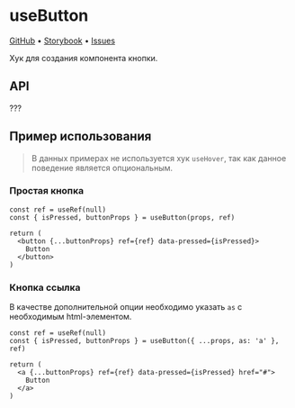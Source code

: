 # useButton

[GitHub](#) • [Storybook](#) • [Issues](#)

Хук для создания компонента кнопки.

## API

???

## Пример использования

> В данных примерах не используется хук `useHover`, так как данное поведение является опциональным.

### Простая кнопка

```tsx
const ref = useRef(null)
const { isPressed, buttonProps } = useButton(props, ref)

return (
  <button {...buttonProps} ref={ref} data-pressed={isPressed}>
    Button
  </button>
)
```

### Кнопка ссылка

В качестве дополнительной опции необходимо указать `as` с необходимым html-элементом.

```tsx
const ref = useRef(null)
const { isPressed, buttonProps } = useButton({ ...props, as: 'a' }, ref)

return (
  <a {...buttonProps} ref={ref} data-pressed={isPressed} href="#">
    Button
  </a>
)
```
